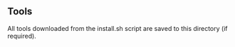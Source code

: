 ## Tools

All tools downloaded from the install.sh script are saved to this directory (if required).
